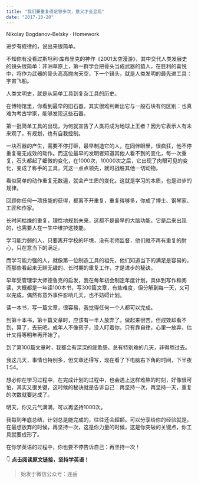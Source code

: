 ```yaml
---
title: "我们要重复得足够多次，意义才会显现"
date: "2017-10-20"
---
```


Nikolay Bogdanov-Belsky · Homework

进步有规律的，说出来很简单。  

不知你有没看过斯坦利·库布里克的神作《2001太空漫游》，其中交代人类发展史的镜头很简单：非洲草原上，第一群学会把骨头当成武器的猿人，在胜利的喜悦中，将作为武器的骨头高高抛向天空，下一个镜头，就是人类发明的最先进工具：宇宙飞船。

人类文明史，就是从简单工具到复杂工具的历史。

在博物馆里，你看到最早的旧石器，其实很难判断出它与一般石块有何区别：也真难为考古学家，能够发现这些石器。

第一批简单工具的出现，为何就宣告了人类将成为地球上王者？因为它表示人有未来观了，有规划，也有自我控制。

一块石器的产生，需要不停打砸，最早制造它的人，在同伴眼里，很疯狂，他不停重复毫无成效的动作。而这位最早的发明者知道其他人看不到的变化，每一次重复，石头都起了细微的变化，在1000次，10000次之后，它出现了肉眼可见的变化，变成了称手的工具，凭这一点点领先，就可战胜其他一切动物。

看似简单的动作重复无数遍，就会产生质的变化。这就是学习的本质，也是进步的规律。

回顾你任何一项技能的获得，都离不开重复，重复得够多，你成了博士、钢琴家、工匠和作家。

长时间枯燥的重复，理性地规划未来，这都不是最早的大脑功能，它是后来出现的，也需要人在一生中维护这技能。

学习能力弱的人，只要离开学校的环境，没有老师监督，他们就不再有重复的耐心，只在意当下的满足。

而学习能力强的人，就像第一位制造工具的祖先，他们知道当下的满足是容易的，而那些看起来无聊无趣的、长时期的重复工作，才是进步的秘诀。

早年受管理学大师德鲁克的启发，我在每年初会制定年度计划，具体到写作和阅读，大概都是一年读100本书，写300篇文章，有些难度，但分解到每一天，又可以完成，偶然有意外事件影响几天，也不妨碍计划。  

读一本书，写一篇文章，很容易，我觉得任何一个人都可以完成。  

到第十本书，第十篇文章时，应该有一半人放弃了。做起来很苦，但成效却看不到，算了，去玩吧。成年人不像孩子，没人盯着你，只有靠自律，心里一放弃，估计又得等明年再开始了。

到了第100篇文章时，我都会有深深的疲惫感，总有特别难的几天，非得熬过去。

我这几天，事情也特别多，但文章还得写，现在看了下电脑右下角的时间，下半夜1:54。

想必你在学习过程中，在完成计划的过程中，也会遇上这样难熬的时刻，好像很可怕，其实又很关键，这时候的秘诀就是告诉自己：再坚持一次，再坚持一天，重复的次数就要达成了。

明天，你又元气满满，可以再坚持1000次。

我每到年底总结，计划总是能完成的，往往还会超额。可以分享给你的经验就是，在最想放弃的时候，再坚持一次，这是你力量的时候，这是你突破的关键点，你工具就要成形了。

在你学英语的过程中，你也要不停告诉自己：再坚持一次！

👇 **点击阅读原文链接，坚持学英语！**  

> 始发于微信公众号：连岳
